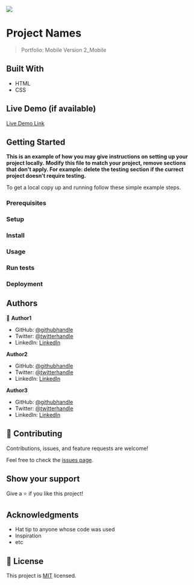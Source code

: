 ![](https://img.shields.io/badge/Microverse-blueviolet)

# Project Names

> Portfolio: Mobile Version
> 2_Mobile


## Built With

- HTML
- CSS

## Live Demo (if available)

[Live Demo Link](https://livedemo.com)


## Getting Started

**This is an example of how you may give instructions on setting up your project locally.**
**Modify this file to match your project, remove sections that don't apply. For example: delete the testing section if the currect project doesn't require testing.**


To get a local copy up and running follow these simple example steps.

### Prerequisites

### Setup

### Install

### Usage

### Run tests

### Deployment

## Authors

👤 **Author1**

- GitHub: [@githubhandle](https://github.com/ecekpo)
- Twitter: [@twitterhandle](https://twitter.com/@ememcookey)
- LinkedIn: [LinkedIn](https://www.linkedin.com/in/emem-ekpo-857135234/)

**Author2**

- GitHub: [@githubhandle](https://github.com/ecekpo)
- Twitter: [@twitterhandle](https://twitter.com/@ememcookey)
- LinkedIn: [LinkedIn](https://www.linkedin.com/in/emem-ekpo-857135234/)

**Author3**

- GitHub: [@githubhandle](https://github.com/ecekpo)
- Twitter: [@twitterhandle](https://twitter.com/@ememcookey)
- LinkedIn: [LinkedIn](https://www.linkedin.com/in/emem-ekpo-857135234/)

## 🤝 Contributing

Contributions, issues, and feature requests are welcome!

Feel free to check the [issues page](../../issues/).

## Show your support

Give a ⭐️ if you like this project!

## Acknowledgments

- Hat tip to anyone whose code was used
- Inspiration
- etc

## 📝 License

This project is [MIT](./MIT.md) licensed.